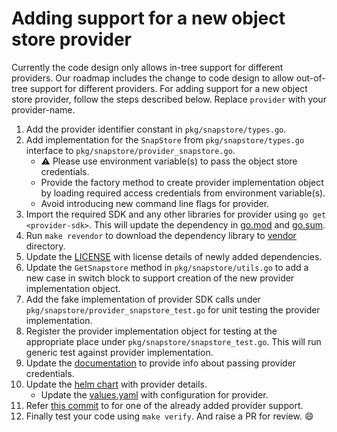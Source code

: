 # Adding support for a new object store provider

 Currently the code design only allows in-tree support for different providers. Our roadmap includes the change to code design to allow out-of-tree support for different providers. For adding support for a new object store provider, follow the steps described below. Replace `provider` with your provider-name.

1. Add the provider identifier constant in `pkg/snapstore/types.go`.
1. Add implementation for the `SnapStore` from `pkg/snapstore/types.go` interface  to `pkg/snapstore/provider_snapstore.go`.
    - :warning: Please use environment variable(s) to pass the object store credentials.
    - Provide the factory method to create provider implementation object by loading required access credentials from environment variable(s).
    - Avoid introducing new command line flags for provider.
1. Import the required SDK and any other libraries for provider using `go get <provider-sdk>`. This will update the dependency in [go.mod](../../go.mod) and [go.sum](../../go.sum).
1. Run `make revendor` to download the dependency library to [vendor](../../vendor) directory.
1. Update the [LICENSE](../../LICENSE) with license details of newly added dependencies.
1. Update the `GetSnapstore` method in `pkg/snapstore/utils.go` to add a new case in switch block to support creation of the new provider implementation object.
1. Add the fake implementation of provider SDK calls under `pkg/snapstore/provider_snapstore_test.go` for unit testing the provider implementation.
1. Register the provider implementation object for testing at the appropriate place under `pkg/snapstore/snapstore_test.go`. This will run generic test against provider implementation.
1. Update the [documentation](../deployment/getting_started.md#cloud-provider-credentials) to provide info about passing provider credentials.
1. Update the [helm chart](../../chart/etcd-backup-restore) with provider details.
    - Update the [values.yaml](../../chart/etcd-backup-restore/values.yaml) with configuration for provider.
1. Refer [this commit](https://github.com/gardener/etcd-backup-restore/pull/108/commits/9bcd4e0e96f85ce1f356f08c06a2ced293aaf20b) to for one of the already added provider support.
1. Finally test your code using `make verify`. And raise a PR for review. :smile:
